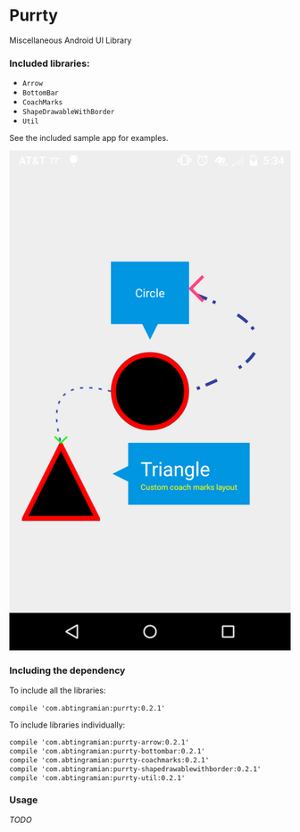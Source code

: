 # Purrty
Miscellaneous Android UI Library

### Included libraries:
- `Arrow`
- `BottomBar`
- `CoachMarks`
- `ShapeDrawableWithBorder`
- `Util`

See the included sample app for examples.

![Screenshot](/screenshots/purrty-ui-demo.png?raw=true "Purrty UI Demo")

### Including the dependency

To include all the libraries:

`compile 'com.abtingramian:purrty:0.2.1'`

To include libraries individually:

```
compile 'com.abtingramian:purrty-arrow:0.2.1'
compile 'com.abtingramian:purrty-bottombar:0.2.1'
compile 'com.abtingramian:purrty-coachmarks:0.2.1'
compile 'com.abtingramian:purrty-shapedrawablewithborder:0.2.1'
compile 'com.abtingramian:purrty-util:0.2.1'
```

### Usage

_TODO_
